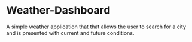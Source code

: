 # Weather-Dashboard

A simple weather application that that allows the user to search for a city and is presented with current and future conditions.